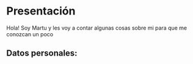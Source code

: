 # Presentación
Hola! Soy Martu y les voy a contar algunas cosas sobre mi para que me conozcan un poco

## Datos personales: 
